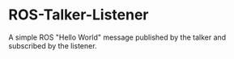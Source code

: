 # ROS-Talker-Listener
A simple ROS "Hello World" message published by the talker and subscribed by the listener.
